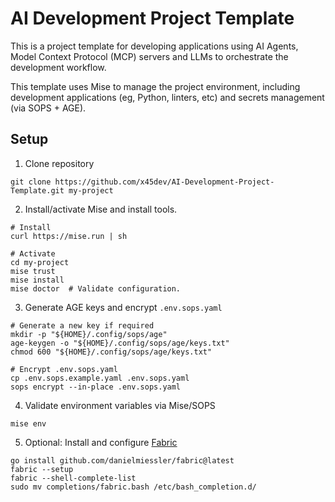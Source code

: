 # AI Development Project Template

This is a project template for developing applications using AI Agents, Model Context Protocol (MCP) servers and LLMs to orchestrate the development workflow.

This template uses Mise to manage the project environment, including development applications (eg, Python, linters, etc) and secrets management (via SOPS + AGE).


## Setup

1. Clone repository
```
git clone https://github.com/x45dev/AI-Development-Project-Template.git my-project
```

2. Install/activate Mise and install tools.
```
# Install
curl https://mise.run | sh

# Activate
cd my-project
mise trust
mise install
mise doctor  # Validate configuration.
```

3. Generate AGE keys and encrypt `.env.sops.yaml`
```
# Generate a new key if required
mkdir -p "${HOME}/.config/sops/age"
age-keygen -o "${HOME}/.config/sops/age/keys.txt"
chmod 600 "${HOME}/.config/sops/age/keys.txt"

# Encrypt .env.sops.yaml
cp .env.sops.example.yaml .env.sops.yaml
sops encrypt --in-place .env.sops.yaml
```

4. Validate environment variables via Mise/SOPS
```
mise env
```

5. Optional: Install and configure [Fabric](https://github.com/danielmiessler/fabric)
```
go install github.com/danielmiessler/fabric@latest
fabric --setup
fabric --shell-complete-list
sudo mv completions/fabric.bash /etc/bash_completion.d/
```
